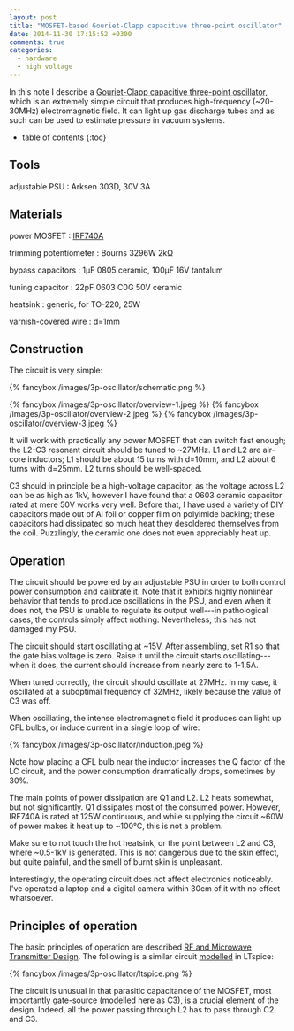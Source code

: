 ```yaml
---
layout: post
title: "MOSFET-based Gouriet-Clapp capacitive three-point oscillator"
date: 2014-11-30 17:15:52 +0300
comments: true
categories:
  - hardware
  - high voltage
---
```


In this note I describe a [Gouriet-Clapp capacitive three-point oscillator][gc], which is an extremely simple circuit that produces high-frequency (~20-30MHz) electromagnetic field. It can light up gas discharge tubes and as such can be used to estimate pressure in vacuum systems.

[gc]: http://books.google.ru/books?id=nGLdHfULzhYC&pg=PA354&lpg=PA354&dq=capacitive+three+point

<!--more-->

* table of contents
{:toc}

Tools
-----

adjustable PSU
: Arksen 303D, 30V 3A

Materials
---------

power MOSFET
: [IRF740A](http://www.vishay.com/docs/91051/91051.pdf)

trimming potentiometer
: Bourns 3296W 2kΩ

bypass capacitors
: 1µF 0805 ceramic, 100µF 16V tantalum

tuning capacitor
: 22pF 0603 C0G 50V ceramic

heatsink
: generic, for TO-220, 25W

varnish-covered wire
: d=1mm

Construction
------------

The circuit is very simple:

{% fancybox /images/3p-oscillator/schematic.png %}

{% fancybox /images/3p-oscillator/overview-1.jpeg %}
{% fancybox /images/3p-oscillator/overview-2.jpeg %}
{% fancybox /images/3p-oscillator/overview-3.jpeg %}

It will work with practically any power MOSFET that can switch fast enough; the L2-C3 resonant circuit should be tuned to ~27MHz. L1 and L2 are air-core inductors; L1 should be about 15 turns with d=10mm, and L2 about 6 turns with d=25mm. L2 turns should be well-spaced.

C3 should in principle be a high-voltage capacitor, as the voltage across L2 can be as high as 1kV, however I have found that a 0603 ceramic capacitor rated at mere 50V works very well. Before that, I have used a variety of DIY capacitors made out of Al foil or copper film on polyimide backing; these capacitors had dissipated so much heat they desoldered themselves from the coil. Puzzlingly, the ceramic one does not even appreciably heat up.

Operation
---------

The circuit should be powered by an adjustable PSU in order to both control power consumption and calibrate it. Note that it exhibits highly nonlinear behavior that tends to produce oscillations in the PSU, and even when it does not, the PSU is unable to regulate its output well---in pathological cases, the controls simply affect nothing. Nevertheless, this has not damaged my PSU.

The circuit should start oscillating at ~15V. After assembling, set R1 so that the gate bias voltage is zero. Raise it until the circuit starts oscillating---when it does, the current should increase from nearly zero to 1-1.5A.

When tuned correctly, the circuit should oscillate at 27MHz. In my case, it oscillated at a suboptimal frequency of 32MHz, likely because the value of C3 was off.

When oscillating, the intense electromagnetic field it produces can light up CFL bulbs, or induce current in a single loop of wire:

{% fancybox /images/3p-oscillator/induction.jpeg %}

Note how placing a CFL bulb near the inductor increases the Q factor of the LC circuit, and the power consumption dramatically drops, sometimes by 30%.

The main points of power dissipation are Q1 and L2. L2 heats somewhat, but not significantly. Q1 dissipates most of the consumed power. However, IRF740A is rated at 125W continuous, and while supplying the circuit ~60W of power makes it heat up to ~100°C, this is not a problem.

Make sure to not touch the hot heatsink, or the point between L2 and C3, where ~0.5-1kV is generated. This is not dangerous due to the skin effect, but quite painful, and the smell of burnt skin is unpleasant.

Interestingly, the operating circuit does not affect electronics noticeably. I've operated a laptop and a digital camera within 30cm of it with no effect whatsoever.

Principles of operation
-----------------------

The basic principles of operation are described [RF and Microwave Transmitter Design][gc]. The following is a similar circuit [modelled](/files/3p-oscillator.asc) in LTspice:

{% fancybox /images/3p-oscillator/ltspice.png %}

The circuit is unusual in that parasitic capacitance of the MOSFET, most importantly gate-source (modelled here as C3), is a crucial element of the design. Indeed, all the power passing through L2 has to pass through C2 and C3.
